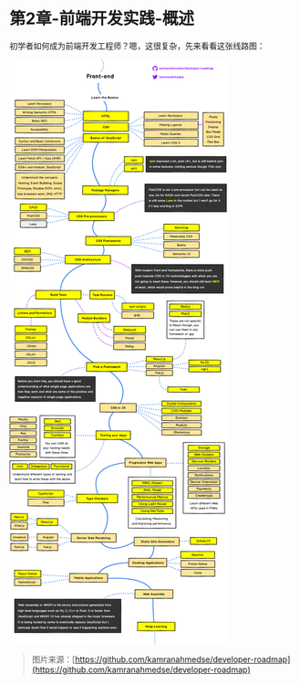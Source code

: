 # 第2章-前端开发实践-概述

初学者如何成为前端开发工程师？嗯，这很复杂，先来看看这张线路图：

![](/assets/frontend.png)

> 图片来源：[https://github.com/kamranahmedse/developer-roadmap](https://github.com/kamranahmedse/developer-roadmap)

